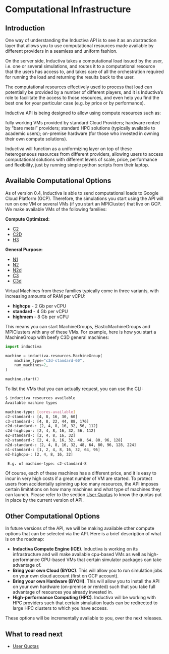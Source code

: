 # Computational Infrastructure

## Introduction
One way of understanding the Inductiva API is to see it as an abstraction layer that allows you to use computational resources made available by different providers in a seamless and uniform fashion. 

On the server side, Inductiva takes a computational load issued by the user, i.e. one or several simulations, and routes it to a computational resource that the users has access to, and takes care of all the orchestration required for running the load and returning the results back to the user. 

The computational resources effectively used to process that load can potentially be provided by a number of different players, and it is Inductiva’s role to facilitate the access to those resources, and even help you find the best one for your particular case (e.g. by price or by performance). 

Inductiva API is being designed to allow using compute resources such as:

fully working VMs provided by standard Cloud Providers;
hardware rented by “bare metal” providers;
standard HPC solutions (typically available to academic users);
on-premise hardware (for those who invested in owning their own compute solutions).

Inductiva will function as a uniformizing layer on top of these heterogeneous resources from different providers, allowing users to access computational solutions with different levels of scale, price, performance and flexibility, just by running simple python scripts from their laptop.

## Available Computational Options
As of version 0.4, Inductiva is able to send computational loads to Google Cloud Platform (GCP). Therefore, the simulations you start using the API will run on one VM or several VMs (if you start an MPICluster) that live on GCP. We make available VMs of the following families:

**Compute Optimized:**

- [C2](https://cloud.google.com/compute/docs/compute-optimized-machines#c2_machine_types)
- [C2D](https://cloud.google.com/compute/docs/compute-optimized-machines#c2d_series)
- [H3](https://cloud.google.com/compute/docs/compute-optimized-machines#h3_series)

**General Purpose:**

 - [N1]( https://cloud.google.com/compute/docs/general-purpose-machines#n1_machines)
 - [N2](https://cloud.google.com/compute/docs/general-purpose-machines#n2_series)
 - [N2d](https://cloud.google.com/compute/docs/general-purpose-machines#n2d_machines)
 - [C3](https://cloud.google.com/compute/docs/general-purpose-machines#c3_series)  
- [C3d](https://cloud.google.com/compute/docs/general-purpose-machines#c3d_series)

Virtual Machines from these families typically come in three variants, with increasing amounts of RAM per vCPU:

- **highcpu** - 2 Gb per vCPU 
- **standard** - 4 Gb per vCPU
- **highmem** - 8 Gb per vCPU

This means you can start MachineGroups, ElasticMachineGroups and MPIClusters with any of these VMs. For example, here is how you start a MachineGroup with beefy C3D general machines:

```python
import inductiva

machine = inductiva.resources.MachineGroup(
    machine_type="c3d-standard-60",
    num_machines=2,
)

machine.start()
```

To list the VMs that you can actually request, you can use the CLI:

```bash
$ inductiva resources available
Available machine types

machine-type: [cores-available]
c2-standard-: [4, 8, 16, 30, 60]
c3-standard-: [4, 8, 22, 44, 88, 176]
c2d-standard-: [2, 4, 8, 16, 32, 56, 112]
c2d-highcpu-: [2, 4, 8, 16, 32, 56, 112]
e2-standard-: [2, 4, 8, 16, 32]
n2-standard-: [2, 4, 8, 16, 32, 48, 64, 80, 96, 128]
n2d-standard-: [2, 4, 8, 16, 32, 48, 64, 80, 96, 128, 224]
n1-standard-: [1, 2, 4, 8, 16, 32, 64, 96]
e2-highcpu-: [2, 4, 8, 16, 32]

 E.g. of machine-type: c2-standard-8
```

Of course, each of these machines has a different price, and it is easy to incur in very high costs if a great number of VM are started. To protect users from accidentally spinning up too many resources, the API imposes certain limitations on how many machines and what type of machines they can launch. Please refer to the section [User Quotas]() to know the quotas put in place by the current version of API.

## Other Computational Options
In future versions of the API, we will be making available other compute options that can be selected via the API. Here is a brief description of what is on the roadmap:

- **Inductiva Compute Engine (ICE)**. Inductiva is working on its infrastructure and will make available cpu-based VMs as well as high-performance GPU-based VMs that certain simulator packages can take advantage of.
- **Bring your own Cloud (BYOC)**. This will allow you to run simulation jobs on your own cloud account (first on GCP account).
- **Bring your own Hardware (BYOH)**. This will allow you to install the API on your own hardware (on-premise or rented) such that you take full advantage of resources you already invested in.
- **High-performance Computing (HPC)**. Inductiva will be working with HPC providers such that certain simulation loads can be redirected to large HPC clusters to which you have access.

These options will be incrementally available to you, over the next releases.

## What to read next

- [User Quotas](../user_quotas.md)

